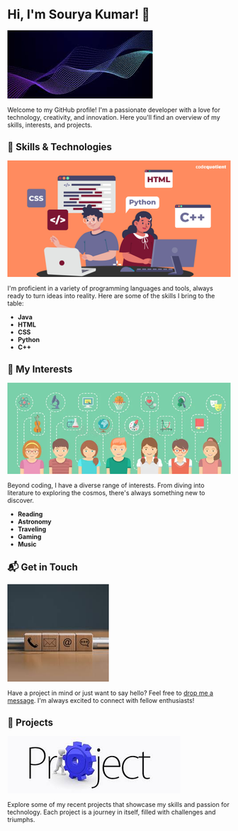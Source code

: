 # Hi, I'm Sourya Kumar! 👋

![Header](header_bg.jpg)

Welcome to my GitHub profile! I'm a passionate developer with a love for technology, creativity, and innovation. Here you'll find an overview of my skills, interests, and projects.

## 🚀 Skills & Technologies

![Coding Skills](coding_skills.jpg)

I'm proficient in a variety of programming languages and tools, always ready to turn ideas into reality. Here are some of the skills I bring to the table:

- **Java**
- **HTML**
- **CSS**
- **Python**
- **C++**

## 🌟 My Interests

![Interests](interests.jpg)

Beyond coding, I have a diverse range of interests. From diving into literature to exploring the cosmos, there's always something new to discover.

- **Reading**
- **Astronomy**
- **Traveling**
- **Gaming**
- **Music**

## 📬 Get in Touch

![Contact Information](contact_info.jpg)

Have a project in mind or just want to say hello? Feel free to [drop me a message](mailto:sourya791m@example.com). I'm always excited to connect with fellow enthusiasts!

## 📂 Projects

![Projects Showcase](projects.jpg)

Explore some of my recent projects that showcase my skills and passion for technology. Each project is a journey in itself, filled with challenges and triumphs.
